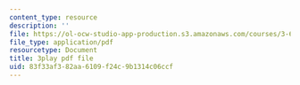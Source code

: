 ```yaml
---
content_type: resource
description: ''
file: https://ol-ocw-studio-app-production.s3.amazonaws.com/courses/3-60-symmetry-structure-and-tensor-properties-of-materials-fall-2005/83f33af382aa6109f24c9b1314c06ccf_pi1IagGYJ3E.pdf
file_type: application/pdf
resourcetype: Document
title: 3play pdf file
uid: 83f33af3-82aa-6109-f24c-9b1314c06ccf
---
```

